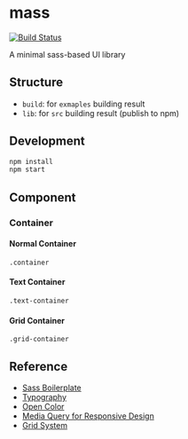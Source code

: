 # mass

[![Build Status](https://travis-ci.org/sabertazimi/mass.svg?branch=master)](https://travis-ci.org/sabertazimi/mass)

A minimal sass-based UI library

## Structure

- `build`: for `exmaples` building result
- `lib`: for `src` building result (publish to npm)

## Development

```bash
npm install
npm start
```

## Component

### Container

#### Normal Container

`.container`

#### Text Container

`.text-container`

#### Grid Container

`.grid-container`

## Reference

- [Sass Boilerplate](https://github.com/HugoGiraudel/sass-boilerplate)
- [Typography](https://medium.com/codyhouse/create-your-design-system-part-1-typography-7c630d9092bd)
- [Open Color](https://yeun.github.io/open-color)
- [Media Query for Responsive Design](https://medium.freecodecamp.org/the-100-correct-way-to-do-css-breakpoints-88d6a5ba1862)
- [Grid System](https://medium.com/codyhouse/create-your-design-system-part-2-grid-layout-aa961d59b8d6)
